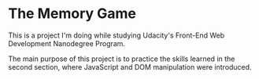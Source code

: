 # The Memory Game

This is a project I'm doing while studying Udacity's Front-End Web Development Nanodegree Program.

The main purpose of this project is to practice the skills learned in the second section, where JavaScript and DOM manipulation were introduced. 
